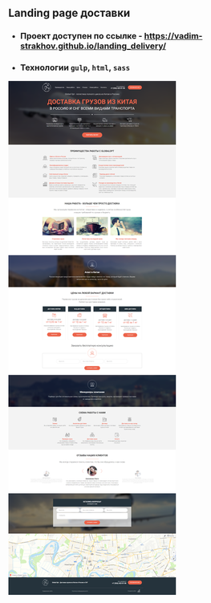 ## Landing page доставки

- ### Проект доступен по ссылке - https://vadim-strakhov.github.io/landing_delivery/
- ### Технологии `gulp`, `html`, `sass`

![](delivery.png)
